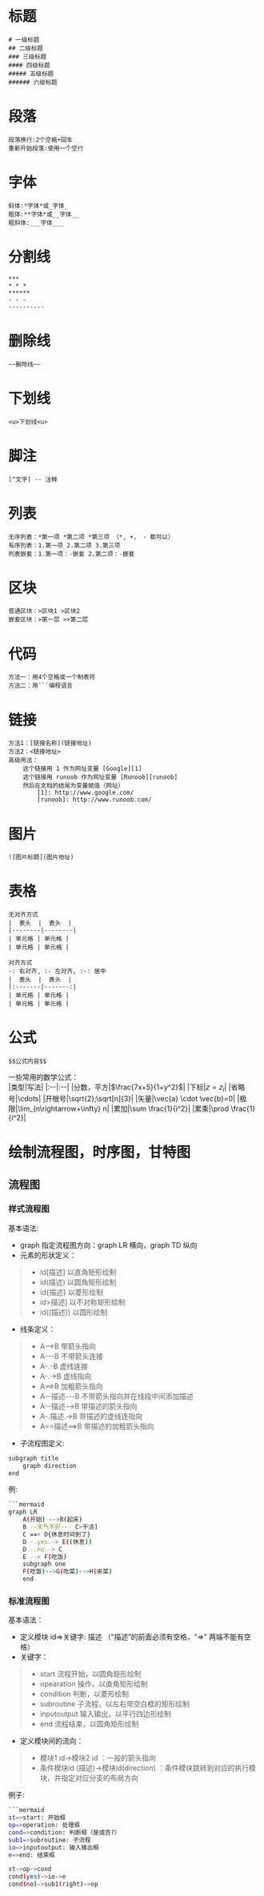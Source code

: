 # 标题
```
# 一级标题
## 二级标题
### 三级标题
#### 四级标题
##### 五级标题
###### 六级标题
```
  
# 段落
```
段落换行:2个空格+回车
重新开始段落:使用一个空行
```
  
# 字体
``` 
斜体:*字体*或_字体_
粗体:**字体*或__字体__
粗斜体:___字体___
``` 
  
# 分割线
```
***
* * *
******
- - -
----------
```
  
# 删除线
``` 
~~删除线~~ 
``` 
  
# 下划线
``` 
<u>下划线<u>
``` 
  
# 脚注
``` 
[^文字] -- 注释
```

# 列表
```
无序列表：*第一项 *第二项 *第三项 （*, +， - 都可以）
有序列表：1.第一项 2.第二项 3.第三项
列表嵌套：1.第一项：-嵌套 2.第二项：-嵌套
```

# 区块
```
普通区块：>区块1 >区块2
嵌套区块：>第一层 >>第二层
```

# 代码
```
方法一：用4个空格或一个制表符
方法二：用```编程语言
```

# 链接
```
方法1：[链接名称](链接地址)
方法2：<链接地址>
高级用法：
	这个链接用 1 作为网址变量 [Google][1]
	这个链接用 runoob 作为网址变量 [Runoob][runoob]
	然后在文档的结尾为变量赋值（网址）
  		[1]: http://www.google.com/
    	[runoob]: http://www.runoob.com/
```

# 图片
```
![图片标题](图片地址)
```

# 表格
```
无对齐方式
|  表头  |  表头  |
|--------|--------|
| 单元格 | 单元格 |
| 单元格 | 单元格 |

对齐方式
-: 右对齐, :- 左对齐, :-: 居中
|  表头  |  表头  |
|:-------|-------:|
| 单元格 | 单元格 |
| 单元格 | 单元格 |

```
  
# 公式
```
$$公式内容$$
```
一些常用的数学公式：  
|类型|写法|
|:--|:--|
|分数，平方|$\frac{7x+5}{1+y^2}$|
|下标|$z=z_l$|
|省略号|\cdots|
|开根号|\sqrt{2};\sqrt[n]{3}|
|矢量|\vec{a} \cdot \vec{b}=0|
|极限|\lim_{n\rightarrow+\infty} n|
|累加|\sum \frac{1}{i^2}|
|累乘|\prod \frac{1}{i^2}|

# 绘制流程图，时序图，甘特图
## 流程图
### 样式流程图
基本语法:
- graph 指定流程图方向：graph LR 横向，graph TD 纵向
- 元素的形状定义：
> - id[描述] 以直角矩形绘制
> - id(描述) 以圆角矩形绘制
> - id{描述} 以菱形绘制
> - id>描述] 以不对称矩形绘制
> - id((描述)) 以圆形绘制
- 线条定义：
> - A-->B 带箭头指向
> - A---B 不带箭头连接
> - A-.-B 虚线连接
> - A-.->B 虚线指向
> - A==>B 加粗箭头指向
> - A--描述---B 不带箭头指向并在线段中间添加描述
> - A--描述-->B 带描述的箭头指向
> - A-.描述.->B 带描述的虚线连指向
> - A==描述==>B 带描述的加粗箭头指向
- 子流程图定义:
```sh
subgraph title
    graph direction
end
```

例:
```sh
```mermaid
graph LR
    A(开始) -->B(起床)
    B --天气不好--- C>干活]
    C ==> D{休息时间到了}
    D -.yes.-> E((休息))
    D -.no.-> C
    E --> F(吃饭)
	subgraph one
	F(吃饭)-->G(吃菜)-->H(夹菜)
	end
```

### 标准流程图
基本语法：
- 定义模块 id=>关键字: 描述 （“描述”的前面必须有空格，“=>” 两端不能有空格）
- 关键字：
> - start 流程开始，以圆角矩形绘制
> - opearation 操作，以直角矩形绘制
> - condition 判断，以菱形绘制
> - subroutine 子流程，以左右带空白框的矩形绘制
> - inputoutput 输入输出，以平行四边形绘制
> - end 流程结束，以圆角矩形绘制
- 定义模块间的流向：
> - 模块1 id->模块2 id ：一般的箭头指向
> - 条件模块id (描述)->模块id(direction) ：条件模块跳转到对应的执行模块，并指定对应分支的布局方向

例子:
```sh
```mermaid
st=>start: 开始框
op=>operation: 处理框
cond=>condition: 判断框（是或否?）
sub1=>subroutine: 子流程
io=>inputoutput: 输入输出框
e=>end: 结束框

st->op->cond
cond(yes)->io->e
cond(no)->sub1(right)->op
```